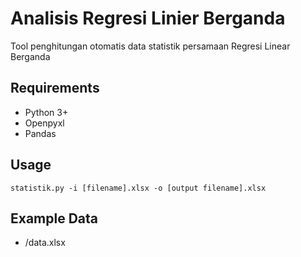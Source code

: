 # Analisis Regresi Linier Berganda
Tool penghitungan otomatis data statistik persamaan Regresi Linear Berganda 

## Requirements
* Python 3+
* Openpyxl
* Pandas

## Usage
```
statistik.py -i [filename].xlsx -o [output filename].xlsx
```
## Example Data
* /data.xlsx
